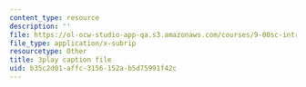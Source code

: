 ```yaml
---
content_type: resource
description: ''
file: https://ol-ocw-studio-app-qa.s3.amazonaws.com/courses/9-00sc-introduction-to-psychology-fall-2011/b35c2d01affc3156152ab5d75991f42c_SBrCPDC21f4.srt
file_type: application/x-subrip
resourcetype: Other
title: 3play caption file
uid: b35c2d01-affc-3156-152a-b5d75991f42c
---
```


